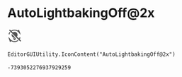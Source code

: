# AutoLightbakingOff@2x
![](/img/AutoLightbakingOff@2x.png)

``` CSharp
EditorGUIUtility.IconContent("AutoLightbakingOff@2x")
```
```
-7393052276937929259
```
